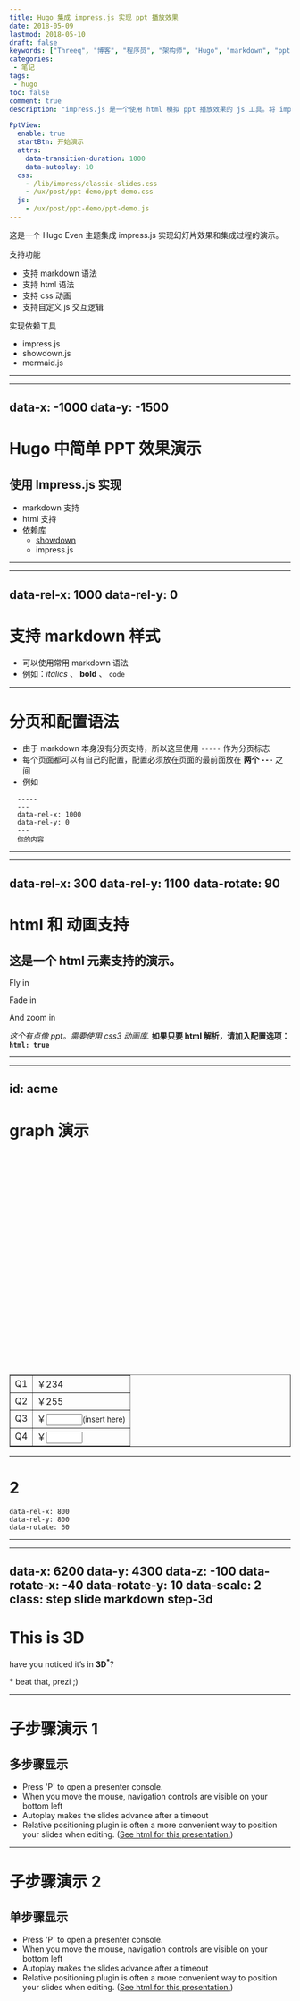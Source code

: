 ```yaml
---
title: Hugo 集成 impress.js 实现 ppt 播放效果
date: 2018-05-09
lastmod: 2018-05-10
draft: false
keywords: ["Threeq", "博客", "程序员", "架构师", "Hugo", "markdown", "ppt", "impress.js"]
categories:
 - 笔记
tags:
 - hugo
toc: false
comment: true
description: "impress.js 是一个使用 html 模拟 ppt 播放效果的 js 工具。将 impress.js 集成到 Hugo 主题中，可以在静态博客中快速做出演示效果，并且将精力集中在内容上，展示效果就交给 impress.js 吧。当然需要实现自定义效果也是非常方便的。"

PptView: 
  enable: true
  startBtn: 开始演示
  attrs:
    data-transition-duration: 1000
    data-autoplay: 10
  css:
    - /lib/impress/classic-slides.css
    - /ux/post/ppt-demo/ppt-demo.css
  js:
    - /ux/post/ppt-demo/ppt-demo.js
---
```



这是一个 Hugo Even 主题集成 impress.js 实现幻灯片效果和集成过程的演示。

支持功能

* 支持 markdown 语法
* 支持 html 语法
* 支持 css 动画
* 支持自定义 js 交互逻辑

实现依赖工具

* impress.js
* showdown.js
* mermaid.js

<!--more-->

-----

---
data-x: -1000
data-y: -1500
---
# Hugo 中简单 PPT 效果演示 
## 使用 Impress.js 实现

* markdown 支持
* html 支持
* 依赖库
  * [showdown](https://github.com/showdownjs/showdown)
  * impress.js

-----

---
data-rel-x: 1000
data-rel-y: 0
---
# 支持 markdown 样式

* 可以使用常用 markdown 语法
* 例如：*italics* 、 **bold** 、 `code`


-----
# 分页和配置语法

* 由于 markdown 本身没有分页支持，所以这里使用 `-----` 作为分页标志
* 每个页面都可以有自己的配置，配置必须放在页面的最前面放在 **两个 `---`** 之间
* 例如
```
  -----
  ---
  data-rel-x: 1000
  data-rel-y: 0
  ---
  你的内容
```

-----
---
data-rel-x: 300 
data-rel-y: 1100 
data-rotate: 90
---
# html 和 动画支持
## 这是一个 html 元素支持的演示。

<p class="fly-in fly-out">Fly in</p>
<p class="fade-in fade-out" style="transition-delay: 2s">Fade in</p>
<p class="zoom-in zoom-out" style="transition-delay: 4s">And zoom in</p>

*这个有点像 ppt。需要使用 css3 动画库.*
**如果只要 html 解析，请加入配置选项： `html: true`**

-----
---
id: acme
---
# graph 演示
<div id="acme-graph-1">
  <div id="acme-graph-bars">
      <div id="acme-graph-q1" class="acme-graph-bar red" style="height: 183.529px;"></div>
      <div id="acme-graph-q2" class="acme-graph-bar blue" style="height: 200px;"></div>
      <div id="acme-graph-q3" class="acme-graph-bar green" style="height: 0px;"></div>
      <div id="acme-graph-q4" class="acme-graph-bar purple" style="height: 0px;"></div>
  </div>
  <div id="acme-graph-bottom"></div>
</div>
<table border="1">
  <tr><td>Q1</td><td id="acme-q1">￥234</td></tr>
  <tr><td>Q2</td><td id="acme-q2">￥255</td></tr>
  <tr><td>Q3</td><td>￥<input id="acme-q3" size="5" oninput="acmeDrawGraph();" /><small>(insert here)</small></td></tr>
  <tr><td>Q4</td><td>￥<input id="acme-q4" size="5" oninput="acmeDrawGraph();" /></td></tr>
</table> 

<script src="/post/ppt-demo/ppt-demo.js"></script>
-----

# 2

```
data-rel-x: 800 
data-rel-y: 800
data-rotate: 60
```

-----

---
data-x: 6200
data-y: 4300
data-z: -100
data-rotate-x: -40
data-rotate-y: 10
data-scale: 2
class: step slide markdown step-3d 
---
# This is 3D
<p>
  <span class="have">have</span> <span class="you">you</span> <span class="noticed">noticed</span> <span class="its">it’s</span> 
  <span class="in">in</span> <b>3D<sup>*</sup></b>?
</p>
<span class="footnote">* beat that, prezi ;)</span> 

-----
# 子步骤演示 1
## 多步骤显示

<ul>
  <li class="substep">Press 'P' to open a presenter console.</li>
  <li class="substep">When you move the mouse, navigation controls are visible on your bottom left</li>
  <li class="substep" data-mode="single">Autoplay makes the slides advance after a timeout</li>
  <li class="substep">Relative positioning plugin is often a more convenient way to position your slides when editing. (<a href="https://github.com/impress/impress.js/blob/master/examples/classic-slides/index.html">See html for this presentation.</a>)</li>
</ul>

-----
# 子步骤演示 2
## 单步骤显示

<ul class="single">
  <li class="substep">Press 'P' to open a presenter console.</li>
  <li class="substep">When you move the mouse, navigation controls are visible on your bottom left</li>
  <li class="substep" data-mode="single">Autoplay makes the slides advance after a timeout</li>
  <li class="substep">Relative positioning plugin is often a more convenient way to position your slides when editing. (<a href="https://github.com/impress/impress.js/blob/master/examples/classic-slides/index.html">See html for this presentation.</a>)</li>
</ul>

<div id="signle-drawing-board-demo">
  <div class="shape"></div>
</div>
